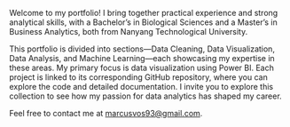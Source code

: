

Welcome to my portfolio! I bring together practical experience and strong analytical skills, with a Bachelor’s in Biological Sciences and a Master’s in Business Analytics, both from Nanyang Technological University.

This portfolio is divided into sections—Data Cleaning, Data Visualization, Data Analysis, and Machine Learning—each showcasing my expertise in these areas. 
My primary focus is data visualization using Power BI. Each project is linked to its corresponding GitHub repository, where you can explore the code and detailed documentation. 
I invite you to explore this collection to see how my passion for data analytics has shaped my career.

Feel free to contact me at marcusvos93@gmail.com.
